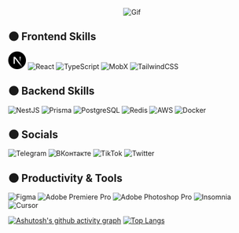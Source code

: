 <p align="center">
  <img src="https://i.pinimg.com/originals/18/80/dd/1880dd84a6378ac2a249ddb4ea88663b.gif" alt="Gif">
</p>

## 🌑 Frontend Skills

<p align="left">
  <img src="https://raw.githubusercontent.com/devicons/devicon/master/icons/nextjs/nextjs-original.svg" width="36" height="36" alt="NextJs" />
  <img src="https://cdn.jsdelivr.net/gh/devicons/devicon/icons/react/react-original.svg" width="36" height="36" alt="React" />
  <img src="https://cdn.jsdelivr.net/gh/devicons/devicon/icons/typescript/typescript-original.svg" width="36" height="36" alt="TypeScript" />
  <img src="https://mobx.js.org/assets/mobx.png" width="36" height="36" alt="MobX" />
  <img src="https://tailwindcss.com/_next/static/media/tailwindcss-mark.d52e9897.svg" width="36" height="36" alt="TailwindCSS" />
</p>

## 🌑 Backend Skills

<p align="left">
  <img src="https://upload.wikimedia.org/wikipedia/commons/thumb/a/a8/NestJS.svg/1242px-NestJS.svg.png?20221211225055" width="36" height="36" alt="NestJS" />
  <img src="https://cdn.jsdelivr.net/gh/devicons/devicon/icons/prisma/prisma-original.svg" width="36" height="36" alt="Prisma" />
  <img src="https://cdn.jsdelivr.net/gh/devicons/devicon/icons/postgresql/postgresql-original.svg" width="36" height="36" alt="PostgreSQL" />
  <img src="https://cdn.jsdelivr.net/gh/devicons/devicon/icons/redis/redis-original.svg" width="36" height="36" alt="Redis" />
  <img src="https://www.logo.wine/a/logo/Amazon_Web_Services/Amazon_Web_Services-Logo.wine.svg" width="36" height="36" alt="AWS" />
  <img src="https://cdn.worldvectorlogo.com/logos/docker-4.svg" width="36" height="36" alt="Docker" />
</p>

## 🌑 Socials

<p align="left">
  <a href="https://t.me/+WZPy3Gq-02dhNGVi" target="_blank" rel="noopener noreferrer" style="text-decoration: none;">
    <img src="https://upload.wikimedia.org/wikipedia/commons/thumb/8/83/Telegram_2019_Logo.svg/768px-Telegram_2019_Logo.svg.png" width="36" height="36" alt="Telegram" />
  </a>
  <a href="https://vk.com/m.menshikovv" target="_blank" rel="noopener noreferrer" style="text-decoration: none;">
    <img src="https://upload.wikimedia.org/wikipedia/commons/thumb/f/f3/VK_Compact_Logo_%282021-present%29.svg/72px-VK_Compact_Logo_%282021-present%29.svg.png" width="36" height="36" alt="ВКонтакте" />
  </a>
  <a href="https://www.tiktok.com/@menshikovv11?_t=ZS-8txxJS37aNj&_r=1" target="_blank" rel="noopener noreferrer" style="text-decoration: none;">
    <img src="https://www.svgrepo.com/show/452114/tiktok.svg" width="36" height="36" alt="TikTok" />
  </a>
  <a href="https://x.com/menshikovv11" target="_blank" rel="noopener noreferrer" style="text-decoration: none;">
    <img src="https://upload.wikimedia.org/wikipedia/commons/thumb/5/53/X_logo_2023_original.svg/450px-X_logo_2023_original.svg.png?20230728155658" width="36" height="36" alt="Twitter" />
  </a>
</p>

## 🌑 Productivity & Tools

<p align="left">
  <img src="https://uxwing.com/wp-content/themes/uxwing/download/brands-and-social-media/figma-icon.png" width="36" height="36" alt="Figma" />
  <img src="https://upload.wikimedia.org/wikipedia/commons/thumb/4/40/Adobe_Premiere_Pro_CC_icon.svg/768px-Adobe_Premiere_Pro_CC_icon.svg.png?20210729021549" width="36" height="36" alt="Adobe Premiere Pro" />
  <img src="https://upload.wikimedia.org/wikipedia/commons/thumb/a/af/Adobe_Photoshop_CC_icon.svg/768px-Adobe_Photoshop_CC_icon.svg.png" width="36" height="36" alt="Adobe Photoshop Pro" />
  <img src="https://icon.icepanel.io/Technology/svg/Insomnia.svg" width="36" height="36" alt="Insomnia" />
  <img src="https://registry.npmmirror.com/@lobehub/icons-static-png/latest/files/dark/cursor.png" width="36" height="36" alt="Cursor" />
</p>

[![Ashutosh's github activity graph](https://github-readme-activity-graph.vercel.app/graph?username=menshikovv&theme=high-contrast)](https://github.com/ashutosh00710/github-readme-activity-graph)
[![Top Langs](https://github-readme-stats.vercel.app/api/top-langs/?username=menshikovv&layout=compact)](https://github.com/anuraghazra/github-readme-stats)
